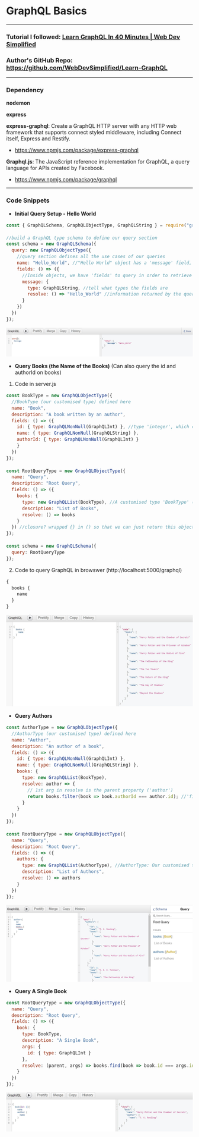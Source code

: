 # GraphQL Basics

---

### Tutorial I followed: [Learn GraphQL In 40 Minutes | Web Dev Simplified](https://www.youtube.com/watch?v=ZQL7tL2S0oQ&list=PLlKsfUJvPsn74wuise4cGRy3Z9tC2A56O&index=39)

### Author's GitHub Repo: https://github.com/WebDevSimplified/Learn-GraphQL

---

### Dependency

**nodemon**

**express**

**express-graphql**: Create a GraphQL HTTP server with any HTTP web framework that supports connect styled middleware, including Connect itself, Express and Restify.

- https://www.npmjs.com/package/express-graphql

**Graphql.js**: The JavaScript reference implementation for GraphQL, a query language for APIs created by Facebook.

- https://www.npmjs.com/package/graphql

---

### Code Snippets

- **Initial Query Setup - Hello World**

```javascript
const { GraphQLSchema, GraphQLObjectType, GraphQLString } = require("graphql");

//build a GraphQL type schema to define our query section
const schema = new GraphQLSchema({
  query: new GraphQLObjectType({
    //query section defines all the use cases of our queries
    name: "Hello_World", //"Hello World" object has a 'message' field, which will return a 'string'
    fields: () => ({
      //Inside objects, we have 'fields' to query in order to retrieve data
      message: {
        type: GraphQLString, //tell what types the fields are
        resolve: () => "Hello_World" //information returned by the query field
      }
    })
  })
});
```

![](./docs/1_HelloWorld.JPG)

- **Query Books (the Name of the Books)** (Can also query the id and authorId on books)

1. Code in server.js

```javascript
const BookType = new GraphQLObjectType({
  //BookType (our customised type) defined here
  name: "Book",
  description: "A book written by an author",
  fields: () => ({
    id: { type: GraphQLNonNull(GraphQLInt) }, //type 'integer', which can't return 'null'
    name: { type: GraphQLNonNull(GraphQLString) },
    authorId: { type: GraphQLNonNull(GraphQLInt) }
    }
  })
});

const RootQueryType = new GraphQLObjectType({
  name: "Query",
  description: "Root Query",
  fields: () => ({
    books: {
      type: new GraphQLList(BookType), //A customised type 'BookType' (which is a 'list')
      description: "List of Books",
      resolve: () => books
    }
  }) //closure? wrapped {} in () so that we can just return this object
});

const schema = new GraphQLSchema({
  query: RootQueryType
});
```

2. Code to query GraphQL in browswer (http://localhost:5000/graphql)

```javascript
{
  books {
    name
  }
}
```

![](./docs/2_BooksName.JPG)

- **Query Authors**

```javascript
const AuthorType = new GraphQLObjectType({
  //AuthorType (our customised type) defined here
  name: "Author",
  description: "An author of a book",
  fields: () => ({
    id: { type: GraphQLNonNull(GraphQLInt) },
    name: { type: GraphQLNonNull(GraphQLString) },
    books: {
      type: new GraphQLList(BookType),
      resolve: author => {
        // 1st arg in resolve is the parent property ('author')
        return books.filter(book => book.authorId === author.id); //'filter': an author can have many books
      }
    }
  })
});

const RootQueryType = new GraphQLObjectType({
  name: "Query",
  description: "Root Query",
  fields: () => ({
    authors: {
      type: new GraphQLList(AuthorType), //AuthorType: Our customised type (which is a 'list')
      description: "List of Authors",
      resolve: () => authors
    }
  })
});
```

![](./docs/3_Authors.JPG)

- **Query A Single Book**

```javascript
const RootQueryType = new GraphQLObjectType({
  name: "Query",
  description: "Root Query",
  fields: () => ({
    book: {
      type: BookType,
      description: "A Single Book",
      args: {
        id: { type: GraphQLInt }
      },
      resolve: (parent, args) => books.find(book => book.id === args.id) //'find': a book only has 1 id
    }
  })
});
```

![](./docs/4_SingleBook.JPG)

```javascript
```

```javascript
```

```javascript
```

```javascript
```
